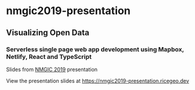 # nmgic2019-presentation

## Visualizing Open Data

### Serverless single page web app development using Mapbox, Netlify, React and TypeScript

Slides from [NMGIC 2019](https://nmgic.com) presentation

View the presentation slides at https://nmgic2019-presentation.ricegeo.dev
